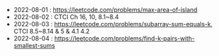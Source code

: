 
* 2022-08-01 : https://leetcode.com/problems/max-area-of-island
* 2022-08-02 : CTCI Ch 16, 10, 8.1~8.4
* 2022-08-03 : https://leetcode.com/problems/subarray-sum-equals-k, CTCI 8.5~8.14 & 5 & 4.1 4.2
* 2022-08-04 : https://leetcode.com/problems/find-k-pairs-with-smallest-sums
